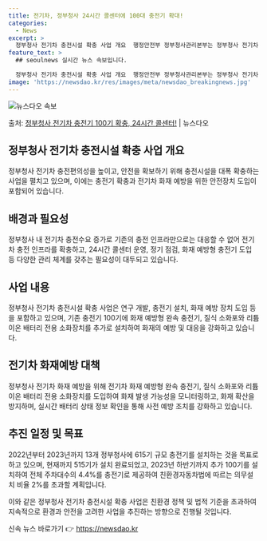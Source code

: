 ```yaml
---
title: 전기차, 정부청사 24시간 콜센터에 100대 충전기 확대!
categories:
  - News
excerpt: >
  정부청사 전기차 충전시설 확충 사업 개요  행정안전부 정부청사관리본부는 정부청사 전기차 충전편의성을 강화하고…
feature_text: >
  ## seoulnews 실시간 뉴스 속보입니다.

  정부청사 전기차 충전시설 확충 사업 개요  행정안전부 정부청사관리본부는 정부청사 전기차 충전편의성을 강화하고…
image: 'https://newsdao.kr/res/images/meta/newsdao_breakingnews.jpg'
---
```


![뉴스다오 속보](https://newsdao.kr/res/images/meta/newsdao_breakingnews.jpg)

<p>출처: <a href="https://newsdao.kr/4167" rel="dofollow">정부청사 전기차 충전기 100기 확충, 24시간 콜센터!</a> | 뉴스다오</p>

<h2 data-ke-size="size26">정부청사 전기차 충전시설 확충 사업 개요</h2>
정부청사 전기차 충전편의성을 높이고, 안전을 확보하기 위해 충전시설을 대폭 확충하는 사업을 펼치고 있으며, 이에는 충전기 확충과 전기차 화재 예방을 위한 안전장치 도입이 포함되어 있습니다.

<h2 data-ke-size="size26">배경과 필요성</h2>
정부청사 내 전기차 충전수요 증가로 기존의 충전 인프라만으로는 대응할 수 없어 전기차 충전 인프라를 확충하고, 24시간 콜센터 운영, 정기 점검, 화재 예방형 충전기 도입 등 다양한 관리 체계를 갖추는 필요성이 대두되고 있습니다.

<h2 data-ke-size="size26">사업 내용</h2>
정부청사 전기차 충전시설 확충 사업은 연구 개발, 충전기 설치, 화재 예방 장치 도입 등을 포함하고 있으며, 기존 충전기 100기에 화재 예방형 완속 충전기, 질식 소화포와 리튬이온 배터리 전용 소화장치를 추가로 설치하여 화재의 예방 및 대응을 강화하고 있습니다.

<h2 data-ke-size="size26">전기차 화재예방 대책</h2>
정부청사 전기차 화재 예방을 위해 전기차 화재 예방형 완속 충전기, 질식 소화포와 리튬이온 배터리 전용 소화장치를 도입하여 화재 발생 가능성을 모니터링하고, 화재 확산을 방지하며, 실시간 배터리 상태 정보 확인을 통해 사전 예방 조치를 강화하고 있습니다.

<h2 data-ke-size="size26">추진 일정 및 목표</h2>
2022년부터 2023년까지 13개 정부청사에 615기 규모 충전기를 설치하는 것을 목표로 하고 있으며, 현재까지 515기가 설치 완료되었고, 2023년 하반기까지 추가 100기를 설치하여 전체 주차대수의 4.4%를 충전기로 제공하여 친환경자동차법에 따르는 의무설치 비율 2%를 초과할 계획입니다.

이와 같은 정부청사 전기차 충전시설 확충 사업은 친환경 정책 및 법적 기준을 초과하여 지속적으로 환경과 안전을 고려한 사업을 추진하는 방향으로 진행될 것입니다. 

신속 뉴스 바로가기 👉 <a href="https://newsdao.kr" rel="dofollow">https://newsdao.kr</a>


